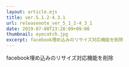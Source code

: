 ```yaml
---
layout: article.ejs
title: ver.5.1.2-4.3.1
url: releasenote_ver_5_1_2-4_3_1
date: 2019-07-08T23:28:09+09:00
thumbnail: eyecatch.jpg
excerpt: facebook埋め込みのリサイズ対応機能を削除
---
```


facebook埋め込みのリサイズ対応機能を削除